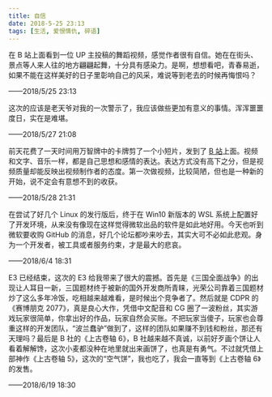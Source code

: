 ```yaml
---
title: 自信
date: 2018-5-25 23:13
tags: [生活, 爱恨情仇, 碎语]
---
```


在 B 站上面看到一位 UP 主投稿的舞蹈视频，感觉作者很有自信。她在在街头、景点等人来人往的地方翩翩起舞，十分具有感染力。是啊，想想看吧，青春易逝，如果不能在这样美好的日子里彰响自己的风采，难说等到老去的时候再悔恨吗？

——2018/5/25 23:13

这次的应该是老天爷对我的一次警示了，我应该做些更加有意义的事情。浑浑噩噩度日，实在是难堪。

——2018/5/27 21:08

前天花费了一天时间用万智牌中的卡牌剪了一个小短片，发到了 [B 站](https://space.bilibili.com/59457369/#/)上面。视频和文字、音乐一样，都是自己思想和感情的表达。表达方式没有高下之分，但是视频质量却能反映出视频制作者的态度。第一次做视频，比较简陋，但也是一种新的开始，说不定会有意想不到的收获。

——2018/5/28 21:31

在尝试了好几个 Linux 的发行版后，终于在 Win10 新版本的 WSL 系统上配置好了开发环境，从来没有像现在这样觉得微软出品的软件是如此地好用。今天也听到微软要收购 GitHub 的消息，好几个论坛都吵来吵去，其实大可不必如此悲观。身为一个开发者，被工具或者服务约束，才是最大的悲哀。

——2018/6/4 18:31

E3 已经结束，这次的 E3 给我带来了很大的震撼。首先是《三国全面战争》的出现让人耳目一新，三国题材终于被新的国外开发商所青睐，光荣公司靠着三国题材炒了这么多年冷饭，吃相越来越难看，是时候出个竞争者了。然后就是 CDPR 的《赛博朋克 2077》，真是良心大作，凭借中文配音和 CG 圈了一波粉丝，其实游戏玩家很简单，你拿出好的作品，玩家自然会买账。不把玩家当傻子，玩家也会尊重这样的开发团队，“波兰蠢驴”做到了，这样的团队如果赚不到钱和粉丝，那还有天理吗？最后是 B 社的《上古卷轴 6》，B 社越来越不真诚，以前好歹画个饼让人看着解解馋，这次小麦都没种在地里就出来画饼了，也真是有勇气。不过就凭借上部神作《上古卷轴 5》，这次的“空气饼”，我也吃了，我会一直等到《上古卷轴 6》的发售。

——2018/6/19 18:30
